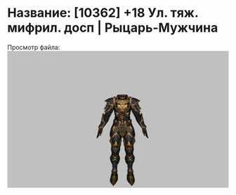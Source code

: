 # Название: [10362] +18 Ул. тяж. мифрил. досп | Рыцарь-Мужчина

Просмотр файла:
![p000021.png](p000021.png)